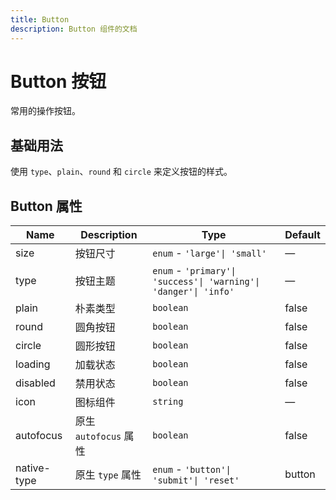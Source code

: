 ```yaml
---
title: Button
description: Button 组件的文档
---
```


# Button 按钮

常用的操作按钮。

## 基础用法

使用 `type`、`plain`、`round` 和 `circle` 来定义按钮的样式。

<preview path="../demo/Button/Basic.vue" title="基础用法" description="Button 组件的基础用法"></preview>

## Button 属性

| Name        | Description           | Type                                                             | Default |
| ----------- | --------------------- | ---------------------------------------------------------------- | ------- |
| size        | 按钮尺寸              | `enum` - `'large'\| 'small'`                                     | —       |
| type        | 按钮主题              | `enum` - `'primary'\| 'success'\| 'warning'\| 'danger'\| 'info'` | —       |
| plain       | 朴素类型              | `boolean`                                                        | false   |
| round       | 圆角按钮              | `boolean`                                                        | false   |
| circle      | 圆形按钮              | `boolean`                                                        | false   |
| loading     | 加载状态              | `boolean`                                                        | false   |
| disabled    | 禁用状态              | `boolean`                                                        | false   |
| icon        | 图标组件              | `string`                                                         | —       |
| autofocus   | 原生 `autofocus` 属性 | `boolean`                                                        | false   |
| native-type | 原生 `type` 属性      | `enum` - `'button'\| 'submit'\| 'reset'`                         | button  |
